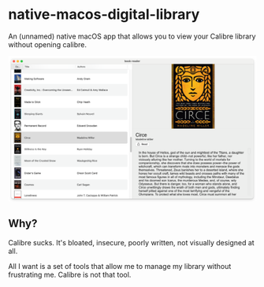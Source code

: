 # native-macos-digital-library

An (unnamed) native macOS app that allows you to view your Calibre library without opening calibre.

<p align="center">
  <picture>
    <source media="(prefers-color-scheme: dark)"
    srcset="./assets/images/hero-main-dark.png" />
    <img src="./assets/images/hero-main-light.png" />
  </picture>
</p>

## Why?

Calibre sucks.
It's bloated, insecure, poorly written, not visually designed at all.

All I want is a set of tools that allow me to manage my library without frustrating me.
Calibre is not that tool.
